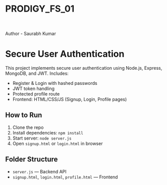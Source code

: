 # PRODIGY_FS_01<br></br>
Author - Saurabh Kumar 
# Secure User Authentication

This project implements secure user authentication using Node.js, Express, MongoDB, and JWT. Includes:

- Register & Login with hashed passwords
- JWT token handling
- Protected profile route
- Frontend: HTML/CSS/JS (Signup, Login, Profile pages)

## How to Run

1. Clone the repo
2. Install dependencies: `npm install`
3. Start server: `node server.js`
4. Open `signup.html` or `login.html` in browser

## Folder Structure

- `server.js` — Backend API
- `signup.html`, `login.html`, `profile.html` — Frontend

